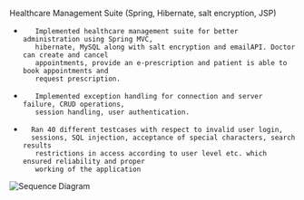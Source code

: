 Healthcare Management Suite (Spring, Hibernate, salt encryption, JSP)
*        Implemented healthcare management suite for better administration using Spring MVC,
         hibernate, MySQL along with salt encryption and emailAPI. Doctor can create and cancel
         appointments, provide an e-prescription and patient is able to book appointments and 
         request prescription.
*        Implemented exception handling for connection and server failure, CRUD operations,
         session handling, user authentication.
*       Ran 40 different testcases with respect to invalid user login,
        sessions, SQL injection, acceptance of special characters, search results
         restrictions in access according to user level etc. which ensured reliability and proper
         working of the application

![Sequence Diagram](Healthcare_suite)
